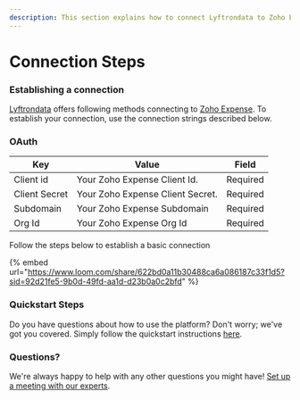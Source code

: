 ```yaml
---
description: This section explains how to connect Lyftrondata to Zoho Expense.
---
```


# Connection Steps

### Establishing a connection

[Lyftrondata](https://www.lyftrondata.com) offers following methods connecting to [Zoho Expense](https://www.lyftrondata.com/integration/sales-analytics/zoho-expense/). To establish your connection, use the connection strings described below.

### OAuth

| Key           | Value                            | Field    |
| ------------- | -------------------------------- | -------- |
| Client id     | Your Zoho Expense Client Id.     | Required |
| Client Secret | Your Zoho Expense Client Secret. | Required |
| Subdomain     | Your Zoho Expense Subdomain      | Required |
| Org Id        | Your Zoho Expense Org Id         | Required |

Follow the steps below to establish a basic connection

{% embed url="https://www.loom.com/share/622bd0a11b30488ca6a086187c33f1d5?sid=92d21fe5-9b0d-49fd-aa1d-d23b0a0c2bfd" %}

### Quickstart Steps

Do you have questions about how to use the platform? Don't worry; we've got you covered. Simply follow the quickstart instructions [here](./).

### Questions? <a href="#questions" id="questions"></a>

We're always happy to help with any other questions you might have! [Set up a meeting with our experts](https://www.lyftrondata.com/book-a-meeting/).
